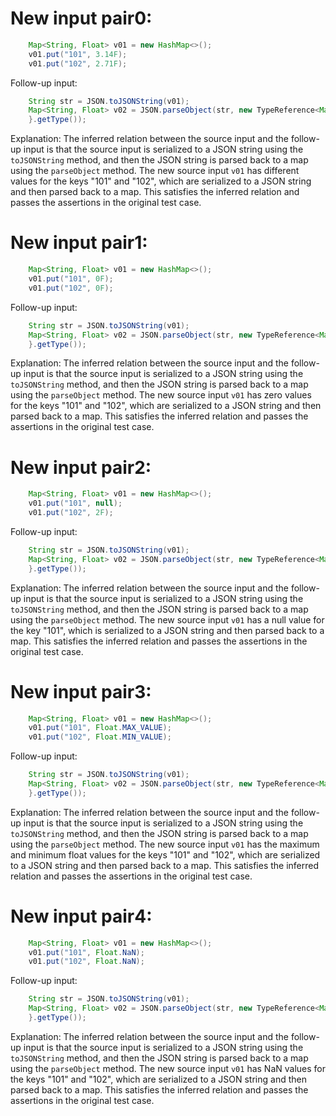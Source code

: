 # New input pair0:
```java
    Map<String, Float> v01 = new HashMap<>();
    v01.put("101", 3.14F);
    v01.put("102", 2.71F);
```
Follow-up input:
```java
    String str = JSON.toJSONString(v01);
    Map<String, Float> v02 = JSON.parseObject(str, new TypeReference<Map<String, Float>>() {
    }.getType());
```
Explanation:
The inferred relation between the source input and the follow-up input is that the source input is serialized to a JSON string using the `toJSONString` method, and then the JSON string is parsed back to a map using the `parseObject` method. The new source input `v01` has different values for the keys "101" and "102", which are serialized to a JSON string and then parsed back to a map. This satisfies the inferred relation and passes the assertions in the original test case.

# New input pair1:
```java
    Map<String, Float> v01 = new HashMap<>();
    v01.put("101", 0F);
    v01.put("102", 0F);
```
Follow-up input:
```java
    String str = JSON.toJSONString(v01);
    Map<String, Float> v02 = JSON.parseObject(str, new TypeReference<Map<String, Float>>() {
    }.getType());
```
Explanation:
The inferred relation between the source input and the follow-up input is that the source input is serialized to a JSON string using the `toJSONString` method, and then the JSON string is parsed back to a map using the `parseObject` method. The new source input `v01` has zero values for the keys "101" and "102", which are serialized to a JSON string and then parsed back to a map. This satisfies the inferred relation and passes the assertions in the original test case.

# New input pair2:
```java
    Map<String, Float> v01 = new HashMap<>();
    v01.put("101", null);
    v01.put("102", 2F);
```
Follow-up input:
```java
    String str = JSON.toJSONString(v01);
    Map<String, Float> v02 = JSON.parseObject(str, new TypeReference<Map<String, Float>>() {
    }.getType());
```
Explanation:
The inferred relation between the source input and the follow-up input is that the source input is serialized to a JSON string using the `toJSONString` method, and then the JSON string is parsed back to a map using the `parseObject` method. The new source input `v01` has a null value for the key "101", which is serialized to a JSON string and then parsed back to a map. This satisfies the inferred relation and passes the assertions in the original test case.

# New input pair3:
```java
    Map<String, Float> v01 = new HashMap<>();
    v01.put("101", Float.MAX_VALUE);
    v01.put("102", Float.MIN_VALUE);
```
Follow-up input:
```java
    String str = JSON.toJSONString(v01);
    Map<String, Float> v02 = JSON.parseObject(str, new TypeReference<Map<String, Float>>() {
    }.getType());
```
Explanation:
The inferred relation between the source input and the follow-up input is that the source input is serialized to a JSON string using the `toJSONString` method, and then the JSON string is parsed back to a map using the `parseObject` method. The new source input `v01` has the maximum and minimum float values for the keys "101" and "102", which are serialized to a JSON string and then parsed back to a map. This satisfies the inferred relation and passes the assertions in the original test case.

# New input pair4:
```java
    Map<String, Float> v01 = new HashMap<>();
    v01.put("101", Float.NaN);
    v01.put("102", Float.NaN);
```
Follow-up input:
```java
    String str = JSON.toJSONString(v01);
    Map<String, Float> v02 = JSON.parseObject(str, new TypeReference<Map<String, Float>>() {
    }.getType());
```
Explanation:
The inferred relation between the source input and the follow-up input is that the source input is serialized to a JSON string using the `toJSONString` method, and then the JSON string is parsed back to a map using the `parseObject` method. The new source input `v01` has NaN values for the keys "101" and "102", which are serialized to a JSON string and then parsed back to a map. This satisfies the inferred relation and passes the assertions in the original test case.
